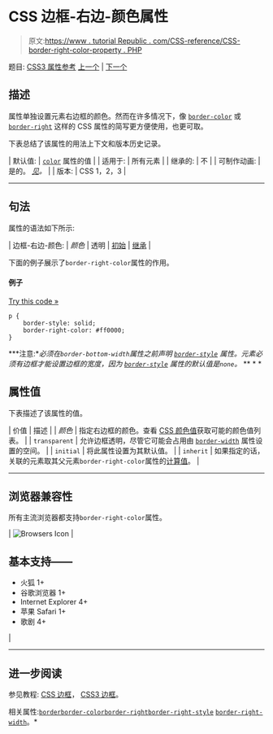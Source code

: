 # CSS 边框-右边-颜色属性

> 原文:[https://www . tutorial Republic . com/CSS-reference/CSS-border-right-color-property . PHP](https://www.tutorialrepublic.com/css-reference/css-border-right-color-property.php)

题目: [CSS3 属性参考](css3-properties.php) [上一个](css-border-right-property.php) | [下一个](css-border-right-style-property.php)

## 描述

属性单独设置元素右边框的颜色。然而在许多情况下，像 [`border-color`](css-border-color-property.php) 或 [`border-right`](css-border-right-property.php) 这样的 CSS 属性的简写更方便使用，也更可取。

下表总结了该属性的用法上下文和版本历史记录。

| 默认值: | [`color`](css-color-property.php) 属性的值 |
| 适用于: | 所有元素 |
| 继承的: | 不 |
| 可制作动画: | 是的。 [*见*](css-animatable-properties.php)*。* |
| 版本: | CSS 1，2，3 |

* * *

## 句法

属性的语法如下所示:

| 边框-右边-颜色: | *颜色* &#124; 透明 &#124; [初始](../definitions.php#initial) &#124; [继承](../definitions.php#inherit) |

下面的例子展示了`border-right-color`属性的作用。

#### 例子

[Try this code »](../codelab.php?topic=css&file=border-right-color-property "Try this code using online Editor")

```
p {
    border-style: solid;
    border-right-color: #ff0000;
}
```

 ***注意:**必须在`border-bottom-width`属性之前声明 [`border-style`](css-border-style-property.php) 属性。元素必须有边框才能设置边框的宽度，因为 [`border-style`](css-border-style-property.php) 属性的默认值是`none`。*  ** * *

## 属性值

下表描述了该属性的值。

| 价值 | 描述 |
| *颜色* | 指定右边框的颜色。查看 [CSS 颜色值](css-color-values.php)获取可能的颜色值列表。 |
| `transparent` | 允许边框透明，尽管它可能会占用由 [`border-width`](css-border-width-property.php) 属性设置的空间。 |
| `initial` | 将此属性设置为其默认值。 |
| `inherit` | 如果指定的话，关联的元素取其父元素`border-right-color`属性的[计算值](../definitions.php#computed-value)。 |

* * *

## 浏览器兼容性

所有主流浏览器都支持`border-right-color`属性。

| ![Browsers Icon](../Images/e9331123c77668c1832e541c2fca1002.png) | 

## 基本支持——

*   火狐 1+
*   谷歌浏览器 1+
*   Internet Explorer 4+
*   苹果 Safari 1+
*   歌剧 4+

 |

* * *

## 进一步阅读

参见教程: [CSS 边框](../css-tutorial/css-border.php)， [CSS3 边框](../css-tutorial/css3-border.php)。

相关属性:[`border`](css-border-property.php)[`border-color`](css-border-color-property.php)[`border-right`](css-border-right-property.php)[`border-right-style`](css-border-right-style-property.php)
[`border-right-width`](css-border-right-width-property.php)。*